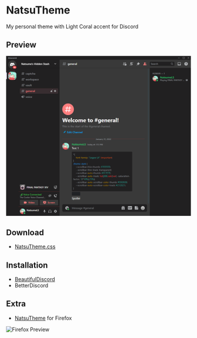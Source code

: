 # NatsuTheme
My personal theme with Light Coral accent for Discord

## Preview

![Preview](Preview.png)

## Download
* [NatsuTheme.css](https://raw.githubusercontent.com/NatsumeLS/NatsuTheme-Discord/main/NatsuTheme.css)

## Installation
* [BeautifulDiscord](https://github.com/leovoel/BeautifulDiscord)
* BetterDiscord

## Extra
* [NatsuTheme](https://addons.mozilla.org/en-US/firefox/addon/natsutheme/) for Firefox

![Firefox Preview](https://addons.mozilla.org/user-media/version-previews/full/3884/3884141.svg)